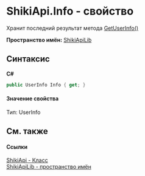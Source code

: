 # ShikiApi.Info - свойство


Хранит последний результат метода <a target="_blank" href="M_ShikiApiLib_ShikiApi_GetUserInfo.md">GetUserInfo()</a>

**Пространство имён:**&nbsp;<a target="_blank" href="N_ShikiApiLib.md">ShikiApiLib</a>

## Синтаксис

**C#**<br />
``` C#
public UserInfo Info { get; }
```


#### Значение свойства
Тип:&nbsp;UserInfo

## См. также


#### Ссылки
<a target="_blank" href="T_ShikiApiLib_ShikiApi.md">ShikiApi - Класс</a>
<br />
<a target="_blank" href="N_ShikiApiLib.md">ShikiApiLib - пространство имён</a>
<br />